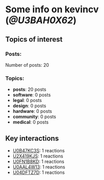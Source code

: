 # Some info on kevincv (_@U3BAH0X62_)


## Topics of interest

### Posts: 

Number of posts: 20

### Topics:

* __posts__: 20 posts
* __software__: 0 posts
* __legal__: 0 posts
* __design__: 0 posts
* __hardware__: 0 posts
* __community__: 0 posts
* __medical__: 0 posts

## Key interactions 

* [U0B47KC3S](./U0B47KC3S.md): 1 reactions
* [U2X419KJS](./U2X419KJS.md): 1 reactions
* [U0FN1B8KD](./U0FN1B8KD.md): 1 reactions
* [U0AAL4W13](./U0AAL4W13.md): 1 reactions
* [U04DFTZ7D](./U04DFTZ7D.md): 1 reactions
